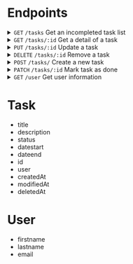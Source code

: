 # Endpoints

<details>
  <summary>
    <code>GET</code> 
    <code>/tasks</code> 
    Get an incompleted task list
  </summary>
  
  ## Parameters

  > | name      |  type     | data type               | description     |
  > |-----------|-----------|-------------------------|-----------------|
  > | None      |  required | object (JSON or YAML)   | N/A  |

  
  ## Responses
  
</details>

<details>
  <summary>
    <code>GET</code> 
    <code>/tasks/:id</code> 
    Get a detail of a task
  </summary>
  
  ## Parameters

  > | name      |  type     | data type  | description     |
  > |-----------|-----------|------------|-----------------|
  > | id        |  required | string     | ID of the task  |

  ## Responses
  
</details>

<details>
  <summary>
    <code>PUT</code> 
    <code>/tasks/:id</code> 
    Update a task
  </summary>
  
  ## Parameters

  > | name      |  type     | data type  | description     |
  > |-----------|-----------|------------|-----------------|
  > | id        |  required | string     | ID of the task  |
  
  ## Responses
  
</details>

<details>
  <summary>
    <code>DELETE</code> 
    <code>/tasks/:id</code> 
    Remove a task
  </summary>
  
  ## Parameters

  > | name      |  type     | data type  | description     |
  > |-----------|-----------|------------|-----------------|
  > | id        |  required | string     | ID of the task  |
  
  ## Responses
  
</details>

<details>
  <summary>
    <code>POST</code> 
    <code>/tasks/</code> 
    Create a new task
  </summary>
  
  ## Parameters

  > | name             |  type     | data type               | description                  |
  > |------------------|-----------|-------------------------|------------------------------|
  > | title            |  required | string                  | Title of the new task        |
  > | description      |  optional | string                  | Description of the new task  |
  > | datestart        |  optional | string                  | Date to start the task       |
  > | dateend          |  optional | string                  | Date to end the task         |
  
  ## Responses
  
</details>

<details>
  <summary>
    <code>PATCH</code> 
    <code>/tasks/:id</code> 
    Mark task as done
  </summary>
  
  ## Parameters

  > | name      |  type     | data type  | description     |
  > |-----------|-----------|------------|-----------------|
  > | id        |  required | string     | ID of the task  |
  
  ## Responses
  
</details>

<details>
  <summary>
    <code>GET</code> 
    <code>/user</code> 
    Get user information
  </summary>
  
  ## Parameters

  > | name      |  type     | data type               | description     |
  > |-----------|-----------|-------------------------|-----------------|
  > | None      |  required | object (JSON or YAML)   | N/A  |
  
  ## Responses

  > | http code     | content-type                      | response                                                                      |
  > |---------------|-----------------------------------|-------------------------------------------------------------------------------|
  > | `200`         | `application/json`                | `{"firstname": "Jordi", "lastname": "Galobart", "email": "test@example.com"}` |
  
</details>

# Task
- title
- description
- status
- datestart
- dateend
- id
- user
- createdAt
- modifiedAt
- deletedAt

# User
- firstname
- lastname
- email
